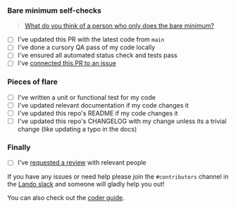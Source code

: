 ### Bare minimum self-checks

> [What do you think of a person who only does the bare minimum?](https://getyarn.io/yarn-clip/dcf80710-425e-478b-bde1-c107bd11e849)

- [ ] I've updated this PR with the latest code from `main`
- [ ] I've done a cursory QA pass of my code locally
- [ ] I've ensured all automated status check and tests pass
- [ ] I've [connected this PR to an issue](https://help.zenhub.com/support/solutions/articles/43000010350-connecting-pull-requests-to-github-issues)

### Pieces of flare

- [ ] I've written a unit or functional test for my code
- [ ] I've updated relevant documentation if my code changes it
- [ ] I've updated this repo's README if my code changes it
- [ ] I've updated this repo's CHANGELOG with my change unless its a trivial change (like updating a typo in the docs)

### Finally

- [ ] I've [requested a review](https://help.github.com/en/articles/requesting-a-pull-request-review) with relevant people

If you have any issues or need help please join the `#contributors` channel in the [Lando slack](https://www.launchpass.com/devwithlando) and someone will gladly help you out!

You can also check out the [coder guide](https://docs.lando.dev/contrib/coder.html).
